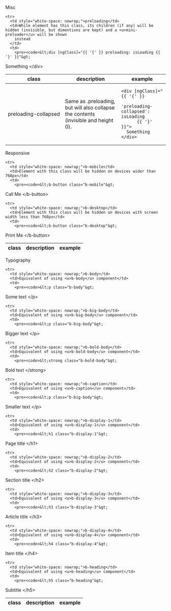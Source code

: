 <b-heading>Misc</b-heading>

<table class="doc-table">
  <thead>
    <tr>
      <th>class</th>
      <th>description</th>
      <th>example</th>
    </tr>
  </thead>

  <tbody>

    <tr>
      <td style="white-space: nowrap;">preloading</td>
      <td>While element has this class, its children (if any) will be hidden (invisible, but dimentions are kept) and a <u>mini-preloader</u> will be shown
        instead
      </td>
      <td>
        <pre><code>&lt;div [ngClass]="{{ '{' }} preloading: isLoading {{ '}' }}"&gt;
  Something
&lt;/div&gt;</code></pre>
      </td>
    </tr>

<tr>
  <td style="white-space: nowrap;">preloading-collapsed</td>
  <td>Same as .preloading, but will also collapse the contents (invisible and height 0).
  </td>
  <td>
    <pre><code>&lt;div [ngClass]="{{ '{' }}
        'preloading-collapsed': isLoading
      {{ '}' }}"&gt;
  Something
&lt;/div&gt;</code></pre>
  </td>
</tr>

  </tbody>

</table>

<b-heading>Responsive</b-heading>

<table class="doc-table">
  <thead>
    <tr>
      <th>class</th>
      <th>description</th>
      <th>example</th>
    </tr>
  </thead>

  <tbody>

    <tr>
      <td style="white-space: nowrap;">b-mobile</td>
      <td>Element with this class will be hidden on devices wider than 768px</td>
      <td>
        <pre><code>&lt;b-button class="b-mobile"&gt;
  Call Me
&lt;/b-button&gt;</code></pre>
      </td>
    </tr>

    <tr>
      <td style="white-space: nowrap;">b-desktop</td>
      <td>Element with this class will be hidden on devices with screen width less than 768px</td>
      <td>
        <pre><code>&lt;b-button class="b-desktop"&gt;
  Print Me
&lt;/b-button&gt;</code></pre>
      </td>
    </tr>

  </tbody>

</table>

<b-heading>Typography</b-heading>

<table class="doc-table">
  <thead>
    <tr>
      <th>class</th>
      <th>description</th>
      <th>example</th>
    </tr>
  </thead>

  <tbody>

    <tr>
      <td style="white-space: nowrap;">b-body</td>
      <td>Equivalent of using <u>b-body</u> component</td>
      <td>
        <pre><code>&lt;p class="b-body"&gt;
  Some text
&lt;/p&gt;</code></pre>
      </td>
    </tr>

    <tr>
      <td style="white-space: nowrap;">b-big-body</td>
      <td>Equivalent of using <u>b-big-body</u> component</td>
      <td>
        <pre><code>&lt;p class="b-big-body"&gt;
  Bigger text
&lt;/p&gt;</code></pre>
      </td>
    </tr>

    <tr>
      <td style="white-space: nowrap;">b-bold-body</td>
      <td>Equivalent of using <u>b-bold-body</u> component</td>
      <td>
        <pre><code>&lt;strong class="b-bold-body"&gt;
  Bold text
&lt;/strong&gt;</code></pre>
      </td>
    </tr>

    <tr>
      <td style="white-space: nowrap;">b-caption</td>
      <td>Equivalent of using <u>b-caption</u> component</td>
      <td>
        <pre><code>&lt;p class="b-big-body"&gt;
  Smaller text
&lt;/p&gt;</code></pre>
      </td>
    </tr>

    <tr>
      <td style="white-space: nowrap;">b-display-1</td>
      <td>Equivalent of using <u>b-display-1</u> component</td>
      <td>
        <pre><code>&lt;h1 class="b-display-1"&gt;
  Page title
&lt;/h1&gt;</code></pre>
      </td>
    </tr>

    <tr>
      <td style="white-space: nowrap;">b-display-2</td>
      <td>Equivalent of using <u>b-display-2</u> component</td>
      <td>
        <pre><code>&lt;h2 class="b-display-2"&gt;
  Section title
&lt;/h2&gt;</code></pre>
      </td>
    </tr>

    <tr>
      <td style="white-space: nowrap;">b-display-3</td>
      <td>Equivalent of using <u>b-display-3</u> component</td>
      <td>
        <pre><code>&lt;h3 class="b-display-3"&gt;
  Article title
&lt;/h3&gt;</code></pre>
      </td>
    </tr>

    <tr>
      <td style="white-space: nowrap;">b-display-4</td>
      <td>Equivalent of using <u>b-display-4</u> component</td>
      <td>
        <pre><code>&lt;h4 class="b-display-4"&gt;
  Item title
&lt;/h4&gt;</code></pre>
      </td>
    </tr>

    <tr>
      <td style="white-space: nowrap;">b-heading</td>
      <td>Equivalent of using <u>b-heading</u> component</td>
      <td>
        <pre><code>&lt;h5 class="b-heading"&gt;
  Subtitle
&lt;/h5&gt;</code></pre>
      </td>
    </tr>

  </tbody>

</table>
